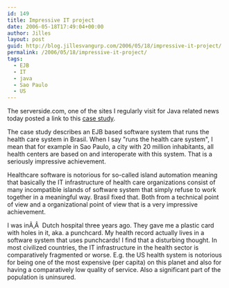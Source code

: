 ```yaml
---
id: 149
title: Impressive IT project
date: 2006-05-18T17:49:04+00:00
author: Jilles
layout: post
guid: http://blog.jillesvangurp.com/2006/05/18/impressive-it-project/
permalink: /2006/05/18/impressive-it-project/
tags:
  - EJB
  - IT
  - java
  - Sao Paulo
  - US
---
```

The serverside.com, one of the sites I regularly visit for Java related news today posted a link to this [case study](http://www.infoq.com/articles/Brasilian-Healthcare-System).

The case study describes an EJB based software system that runs the health care system in Brasil. When I say "runs the health care system", I mean that for example in Sao Paulo, a city with 20 million inhabitants, all health centers are based on and interoperate with this system. That is a seriously impressive achievement.

Healthcare software is notorious for so-called island automation meaning that basically the IT infrastructure of health care organizations consist of many incompatible islands of software system that simply refuse to work together in a meaningful way. Brasil fixed that. Both from a technical point of view and a organizational point of view that is a very impressive achievement.

I was inÃ‚Â  Dutch hospital three years ago. They gave me a plastic card with holes in it, aka. a punchcard. My health record actually lives in a software system that uses punchcards! I find that a disturbing thought. In most civilized countries, the IT infrastructure in the health sector is comparatively fragmented or worse. E.g. the US health system is notorious for being one of the most expensive (per capita) on this planet and also for having a comparatively low quality of service. Also a significant part of the population is uninsured.